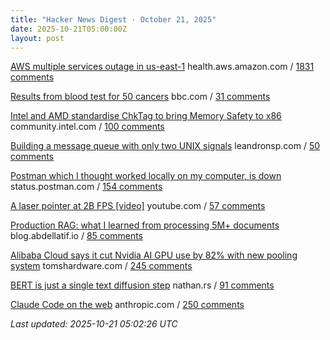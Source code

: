 ```yaml
---
title: "Hacker News Digest · October 21, 2025"
date: 2025-10-21T05:00:00Z
layout: post
---
```


[AWS multiple services outage in us-east-1](https://health.aws.amazon.com/health/status?ts=20251020)  health.aws.amazon.com / [1831 comments](https://news.ycombinator.com/item?id=45640838)

[Results from blood test for 50 cancers](https://www.bbc.com/news/articles/c205g21n1zzo)  bbc.com / [31 comments](https://news.ycombinator.com/item?id=45623509)

[Intel and AMD standardise ChkTag to bring Memory Safety to x86](https://community.intel.com/t5/Blogs/Tech-Innovation/open-intel/ChkTag-x86-Memory-Safety/post/1721490)  community.intel.com / [100 comments](https://news.ycombinator.com/item?id=45582958)

[Building a message queue with only two UNIX signals](https://leandronsp.com/articles/you-dont-need-kafka-building-a-message-queue-with-only-two-unix-signals)  leandronsp.com / [50 comments](https://news.ycombinator.com/item?id=45650178)

[Postman which I thought worked locally on my computer, is down](https://status.postman.com)  status.postman.com / [154 comments](https://news.ycombinator.com/item?id=45645172)

[A laser pointer at 2B FPS [video]](https://www.youtube.com/watch?v=o4TdHrMi6do)  youtube.com / [57 comments](https://news.ycombinator.com/item?id=45632429)

[Production RAG: what I learned from processing 5M+ documents](https://blog.abdellatif.io/production-rag-processing-5m-documents)  blog.abdellatif.io / [85 comments](https://news.ycombinator.com/item?id=45645349)

[Alibaba Cloud says it cut Nvidia AI GPU use by 82% with new pooling system](https://www.tomshardware.com/tech-industry/semiconductors/alibaba-says-new-pooling-system-cut-nvidia-gpu-use-by-82-percent)  tomshardware.com / [245 comments](https://news.ycombinator.com/item?id=45643163)

[BERT is just a single text diffusion step](https://nathan.rs/posts/roberta-diffusion/)  nathan.rs / [91 comments](https://news.ycombinator.com/item?id=45644328)

[Claude Code on the web](https://www.anthropic.com/news/claude-code-on-the-web)  anthropic.com / [250 comments](https://news.ycombinator.com/item?id=45647166)


_Last updated: 2025-10-21 05:02:26 UTC_
